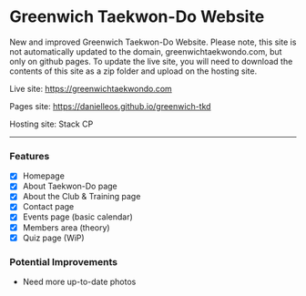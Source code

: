 # Greenwich Taekwon-Do Website
New and improved Greenwich Taekwon-Do Website. Please note, this site is not automatically updated to the domain, greenwichtaekwondo.com, but only on github pages. To update the live site, you will need to download the contents of this site as a zip folder and upload on the hosting site.

Live site: https://greenwichtaekwondo.com

Pages site: https://danielleos.github.io/greenwich-tkd

Hosting site: Stack CP

---

### Features
- [x] Homepage
- [x] About Taekwon-Do page
- [x] About the Club & Training page
- [x] Contact page
- [x] Events page (basic calendar)
- [x] Members area (theory)
- [x] Quiz page (WiP)

### Potential Improvements
- Need more up-to-date photos
